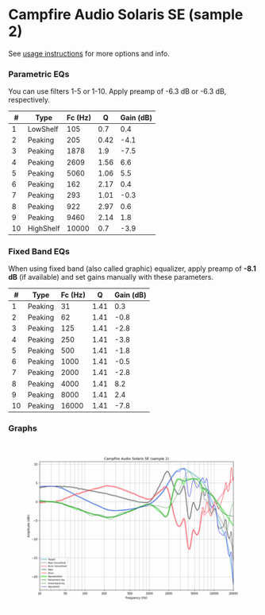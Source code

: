 # Campfire Audio Solaris SE (sample 2)
See [usage instructions](https://github.com/jaakkopasanen/AutoEq#usage) for more options and info.

### Parametric EQs
You can use filters 1-5 or 1-10. Apply preamp of -6.3 dB or -6.3 dB, respectively.

|   # | Type      |   Fc (Hz) |    Q |   Gain (dB) |
|-----|-----------|-----------|------|-------------|
|   1 | LowShelf  |       105 | 0.7  |         0.4 |
|   2 | Peaking   |       205 | 0.42 |        -4.1 |
|   3 | Peaking   |      1878 | 1.9  |        -7.5 |
|   4 | Peaking   |      2609 | 1.56 |         6.6 |
|   5 | Peaking   |      5060 | 1.06 |         5.5 |
|   6 | Peaking   |       162 | 2.17 |         0.4 |
|   7 | Peaking   |       293 | 1.01 |        -0.3 |
|   8 | Peaking   |       922 | 2.97 |         0.6 |
|   9 | Peaking   |      9460 | 2.14 |         1.8 |
|  10 | HighShelf |     10000 | 0.7  |        -3.9 |

### Fixed Band EQs
When using fixed band (also called graphic) equalizer, apply preamp of **-8.1 dB** (if available) and set gains manually with these parameters.

|   # | Type    |   Fc (Hz) |    Q |   Gain (dB) |
|-----|---------|-----------|------|-------------|
|   1 | Peaking |        31 | 1.41 |         0.3 |
|   2 | Peaking |        62 | 1.41 |        -0.8 |
|   3 | Peaking |       125 | 1.41 |        -2.8 |
|   4 | Peaking |       250 | 1.41 |        -3.8 |
|   5 | Peaking |       500 | 1.41 |        -1.8 |
|   6 | Peaking |      1000 | 1.41 |        -0.5 |
|   7 | Peaking |      2000 | 1.41 |        -2.8 |
|   8 | Peaking |      4000 | 1.41 |         8.2 |
|   9 | Peaking |      8000 | 1.41 |         2.4 |
|  10 | Peaking |     16000 | 1.41 |        -7.8 |

### Graphs
![](./Campfire%20Audio%20Solaris%20SE%20(sample%202).png)
